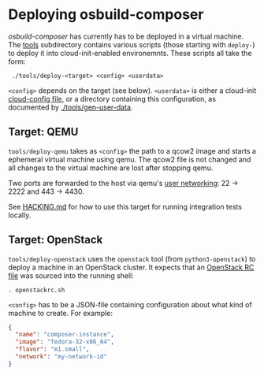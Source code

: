 # Deploying osbuild-composer

*osbuild-composer* has currently has to be deployed in a virtual machine. The
[tools](./tools) subdirectory contains various scripts (those starting with
`deploy-`) to deploy it into cloud-init-enabled environemnts. These scripts all
take the form:

```
 ./tools/deploy-<target> <config> <userdata>
```

`<config>` depends on the target (see below). `<userdata>` is either a
cloud-init [cloud-config file](https://cloudinit.readthedocs.io/en/latest/topics/format.html#cloud-config-data), or a directory containing
this configuration, as documented by [./tools/gen-user-data](./tools/gen-user-data).

## Target: QEMU

`tools/deploy-qemu` takes as `<config>` the path to a qcow2 image and starts a
ephemeral virtual machine using qemu. The qcow2 file is not changed and all
changes to the virtual machine are lost after stopping qemu.

Two ports are forwarded to the host via qemu's [user networking](https://wiki.qemu.org/Documentation/Networking#User_Networking_.28SLIRP.29):
22 → 2222 and 443 → 4430.

See [HACKING.md](./HACKING.md) for how to use this target for running
integration tests locally.

## Target: OpenStack

`tools/deploy-openstack` uses the `openstack` tool (from `python3-openstack`)
to deploy a machine in an OpenStack cluster. It expects that an [OpenStack RC
file](https://docs.openstack.org/newton/admin-guide/common/cli-set-environment-variables-using-openstack-rc.html) was sourced into the running shell:

```
. openstackrc.sh
```

`<config>` has to be a JSON-file containing configuration about what kind of
machine to create. For example:

```json
{
  "name": "composer-instance",
  "image": "fedora-32-x86_64",
  "flavor": "m1.small",
  "network": "my-network-id"
}
```
